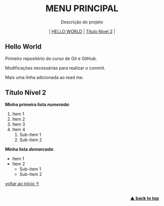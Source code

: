 <div align="center">
<h1 id="home">MENU PRINCIPAL</h1>
<p>Descrição do projeto</p>
 
| <a href="#hello-world">HELLO WORLD</a> 
| <a href="#título-nível-2">Título Nível 2</a> |
</div>

## Hello World
 Primeiro repositório do curso de Git e GitHub.

Modificações necessárias para realizar o commit.

Mais uma linha adicionada ao read me.

## Título Nível 2

__Minha primeira lista *numerada*__:

1. Item 1
1. Item 2
0. Item 3
4. Item 4
   1. Sub-item 1
   1. Sub-item 2

**Minha lista _demarcada_**:

* Item 1
* Item 2
   - Sub-item 1
   * Sub-item 2

[voltar ao início ↑](#home)

<br/>
<div align="right">
    <b><a href="#----">▲ back to top</a></b>
</div>
<br/>
